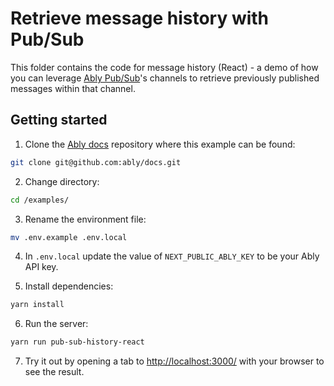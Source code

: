 # Retrieve message history with Pub/Sub

This folder contains the code for message history (React) - a demo of how you can leverage [Ably Pub/Sub](https://ably.com/docs/products/channels)'s channels to retrieve previously published messages within that channel.

## Getting started

1. Clone the [Ably docs](https://github.com/ably/docs) repository where this example can be found:

```sh
git clone git@github.com:ably/docs.git
```

2. Change directory:

```sh
cd /examples/
```

3. Rename the environment file:

```sh
mv .env.example .env.local
```

4. In `.env.local` update the value of `NEXT_PUBLIC_ABLY_KEY` to be your Ably API key.

5. Install dependencies:

```sh
yarn install
```

6. Run the server:

```sh
yarn run pub-sub-history-react
```

7. Try it out by opening a tab to [http://localhost:3000/](http://localhost:3000/) with your browser to see the result.
